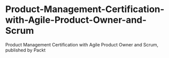 # Product-Management-Certification-with-Agile-Product-Owner-and-Scrum
Product Management Certification with Agile Product Owner and Scrum, published by Packt
